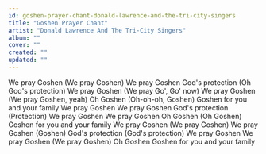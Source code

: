 ```yaml
---
id: goshen-prayer-chant-donald-lawrence-and-the-tri-city-singers
title: "Goshen Prayer Chant"
artist: "Donald Lawrence And The Tri-City Singers"
album: ""
cover: ""
created: ""
updated: ""
---
```


We pray Goshen (We pray Goshen)
We pray Goshen
God's protection (Oh God's protection)
We pray Goshen (We pray Go', Go' now)
We pray Goshen (We pray Goshen, yeah)
Oh Goshen (Oh-oh-oh, Goshen)
Goshen for you and your family
We pray Goshen
We pray Goshen
God's protection (Protection)
We pray Goshen
We pray Goshen
Oh Goshen (Oh Goshen)
Goshen for you and your family
We pray Goshen (We pray Goshen)
We pray Goshen (Goshen)
God's protection (God's protection)
We pray Goshen
We pray Goshen (We pray Goshen)
Oh Goshen
Goshen for you and your family